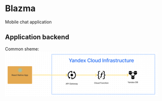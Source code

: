 # Blazma

Mobile chat application

## Application backend
Common sheme:
![image info](./img/sheme.png)

